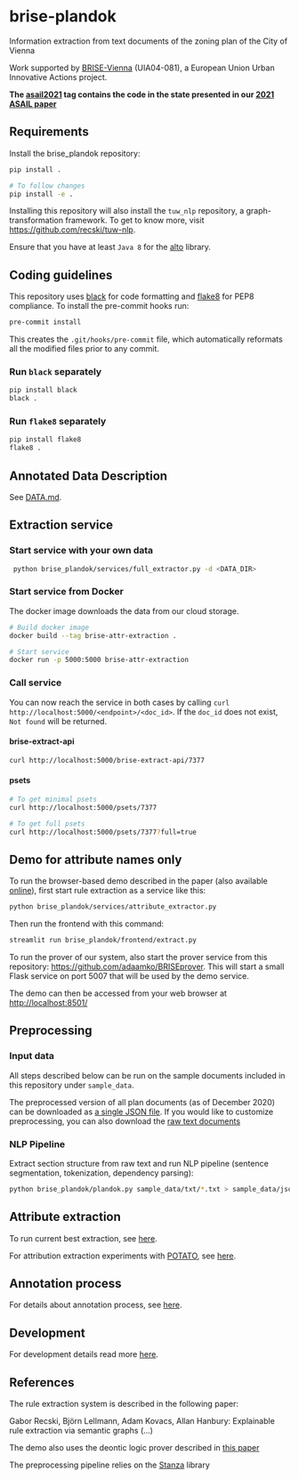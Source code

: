 # brise-plandok

Information extraction from text documents of the zoning plan of the City of Vienna

Work supported by [BRISE-Vienna](https://smartcity.wien.gv.at/en/brise/) (UIA04-081), a European Union Urban Innovative Actions project.

__The [asail2021](https://github.com/recski/brise-plandok/tree/asail2021) tag contains the code in the state presented in our [2021 ASAIL paper](#references)__

## Requirements

Install the brise_plandok repository:

```bash
pip install .

# To follow changes
pip install -e .
```

Installing this repository will also install the `tuw_nlp` repository, a graph-transformation framework. To get to know more, visit https://github.com/recski/tuw-nlp.

Ensure that you have at least `Java 8` for the [alto](https://github.com/coli-saar/alto) library.

## Coding guidelines

This repository uses [black](https://github.com/psf/black) for code formatting and [flake8](https://gitlab.com/pycqa/flake8) for PEP8 compliance. To install the pre-commit hooks run:

```bash
pre-commit install
```

This creates the `.git/hooks/pre-commit` file, which automatically reformats all the modified files prior to any commit.

### Run `black` separately

```bash
pip install black
black .
```

### Run `flake8` separately
```bash
pip install flake8
flake8 .
```

## Annotated Data Description

See [DATA.md](./DATA.md).

## Extraction service

### Start service with your own data

```bash
 python brise_plandok/services/full_extractor.py -d <DATA_DIR>
```


### Start service from Docker

The docker image downloads the data from our cloud storage.

```bash
# Build docker image
docker build --tag brise-attr-extraction .

# Start service
docker run -p 5000:5000 brise-attr-extraction
```

### Call service

You can now reach the service in both cases by calling `curl http://localhost:5000/<endpoint>/<doc_id>`. If the `doc_id` does not exist, `Not found` will be returned.

#### brise-extract-api

```bash
curl http://localhost:5000/brise-extract-api/7377
```

#### psets

```bash
# To get minimal psets
curl http://localhost:5000/psets/7377

# To get full psets
curl http://localhost:5000/psets/7377?full=true
```

## Demo for attribute names only

To run the browser-based demo described in the paper (also available [online](https://ir-group.ec.tuwien.ac.at/brise-extract)), first start rule extraction as a service like this:

```bash
python brise_plandok/services/attribute_extractor.py
```

Then run the frontend with this command:

```bash
streamlit run brise_plandok/frontend/extract.py
```

To run the prover of our system, also start the prover service from this repository: https://github.com/adaamko/BRISEprover. This will start a small Flask service on port 5007 that will be used by the demo service.

The demo can then be accessed from your web browser at [http://localhost:8501/](http://localhost:8501/)

## Preprocessing

### Input data

All steps described below can be run on the sample documents included in this repository under `sample_data`.

The preprocessed version of all plan documents (as of December 2020) can be
downloaded as [a single JSON file](https://url.tuwien.at/ndnre). If you would like
to customize preprocessing, you can also download the [raw text documents](https://url.tuwien.at/eydmo)

### NLP Pipeline

Extract section structure from raw text and run NLP pipeline (sentence segmentation, tokenization, dependency parsing):

```bash
python brise_plandok/plandok.py sample_data/txt/*.txt > sample_data/json/sample.jsonl
```

## Attribute extraction

To run current best extraction, see [here](brise_plandok/full_attribute_extraction/README.md).

For attribution extraction experiments with [POTATO](https://github.com/adaamko/POTATO), see [here](brise_plandok/full_attribute_extraction/attribute/potato/README.md).

## Annotation process

For details about annotation process, see [here](ANNOTATION.md).

## Development

For development details read more [here](./DEVELOPMENT.md).

## References

The rule extraction system is described in the following paper:

Gabor Recski, Björn Lellmann, Adam Kovacs, Allan Hanbury: Explainable rule extraction via semantic graphs (...)

The demo also uses the deontic logic prover described in [this paper](http://www.collegepublications.co.uk/DEON/submission%20Ciabattoni%20Lellmann.pdf)

The preprocessing pipeline relies on the [Stanza](https://stanfordnlp.github.io/stanza/#citing-stanza-in-papers) library
